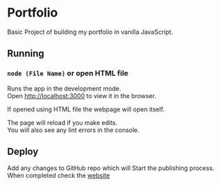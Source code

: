 # Portfolio
Basic Project of building my portfolio in vanilla JavaScript.
## Running

### `node (File Name)` or open HTML file

Runs the app in the development mode.<br>
Open [http://localhost:3000](http://localhost:3000) to view it in the browser.<br>

If opened using HTML file the webpage will open itself.

The page will reload if you make edits.<br>
You will also see any lint errors in the console.

## Deploy

Add any changes to GitHub repo which will Start the publishing process. When completed check the [website](https://hamadali248.github.io/basic-portfolio/) 
